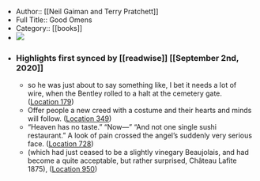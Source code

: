 - Author:: [[Neil Gaiman and Terry Pratchett]]
- Full Title:: Good Omens
- Category:: [[books]]
- ![](https://images-na.ssl-images-amazon.com/images/I/51%2BoeM83oDL._SL400_.jpg)
- ### Highlights first synced by [[readwise]] [[September 2nd, 2020]]
    - so he was just about to say something like, I bet it needs a lot of wire, when the Bentley rolled to a halt at the cemetery gate. ([Location 179](https://readwise.io/to_kindle?action=open&asin=B0054LJGWS&location=179))
    - Offer people a new creed with a costume and their hearts and minds will follow. ([Location 349](https://readwise.io/to_kindle?action=open&asin=B0054LJGWS&location=349))
    - “Heaven has no taste.” “Now—” “And not one single sushi restaurant.” A look of pain crossed the angel’s suddenly very serious face. ([Location 728](https://readwise.io/to_kindle?action=open&asin=B0054LJGWS&location=728))
    - (which had just ceased to be a slightly vinegary Beaujolais, and had become a quite acceptable, but rather surprised, Château Lafite 1875), ([Location 950](https://readwise.io/to_kindle?action=open&asin=B0054LJGWS&location=950))
